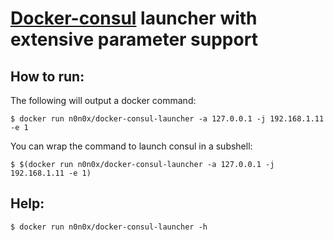 # [Docker-consul](https://github.com/progrium/docker-consul) launcher with extensive parameter support

## How to run:

The following will output a docker command:

	$ docker run n0n0x/docker-consul-launcher -a 127.0.0.1 -j 192.168.1.11 -e 1
 
You can wrap the command to launch consul in a subshell:

	$ $(docker run n0n0x/docker-consul-launcher -a 127.0.0.1 -j 192.168.1.11 -e 1)


## Help:

	$ docker run n0n0x/docker-consul-launcher -h 
